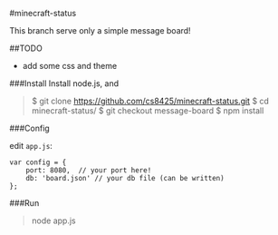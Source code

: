 #minecraft-status

This branch serve only a simple message board!

##TODO
 - add some css and theme

###Install
  Install node.js, and
> $ git clone https://github.com/cs8425/minecraft-status.git
> $ cd minecraft-status/
> $ git checkout message-board
> $ npm install

###Config

edit `app.js`:
```
var config = {
	port: 8080,  // your port here!
	db: 'board.json' // your db file (can be written)
};
```

###Run
> node app.js


